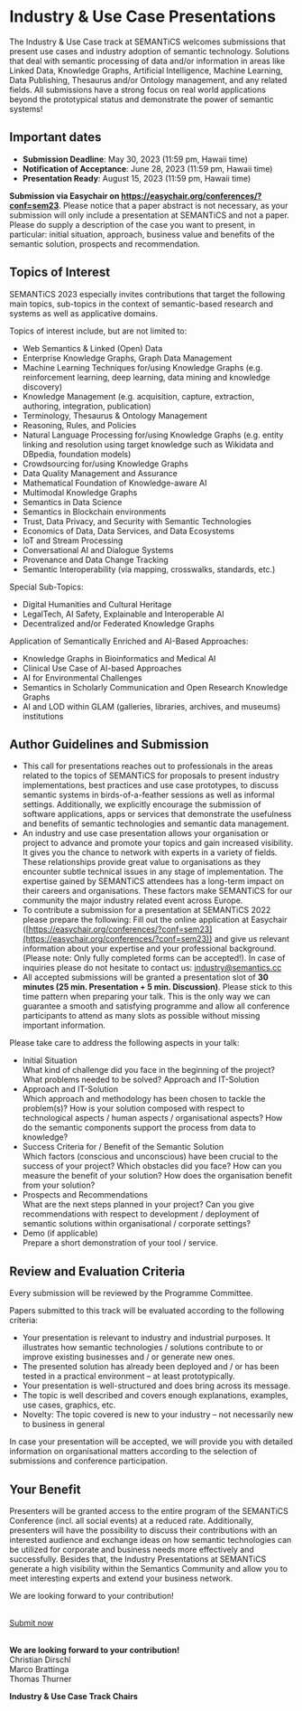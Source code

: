 # Industry & Use Case Presentations
The Industry & Use Case track at SEMANTiCS welcomes submissions that present use cases and industry adoption of semantic technology. Solutions that deal with semantic processing of data and/or information in areas like Linked Data, Knowledge Graphs, Artificial Intelligence, Machine Learning, Data Publishing, Thesaurus and/or Ontology management, and any related fields. All submissions have a strong focus on real world applications beyond the prototypical status and demonstrate the power of semantic systems!

## Important dates
* **Submission Deadline**: May 30, 2023 (11:59 pm, Hawaii time)
* **Notification of Acceptance**: June 28, 2023 (11:59 pm, Hawaii time)
* **Presentation Ready**: August 15, 2023 (11:59 pm, Hawaii time)  

**Submission via Easychair on https://easychair.org/conferences/?conf=sem23**. Please notice that a paper abstract is not necessary, as your submission will only include a presentation at SEMANTiCS and not a paper. Please do supply a description of the case you want to present, in particular: initial situation, approach, business value and benefits of the semantic solution, prospects and recommendation.

## Topics of Interest
SEMANTiCS 2023 especially invites contributions that target the following main topics, sub-topics in the context of semantic-based research and systems as well as applicative domains.  

Topics of interest include, but are not limited to:  
* Web Semantics & Linked (Open) Data
* Enterprise Knowledge Graphs, Graph Data Management
* Machine Learning Techniques for/using Knowledge Graphs (e.g. reinforcement learning, deep learning, data mining and knowledge discovery)
* Knowledge Management (e.g. acquisition, capture, extraction, authoring, integration, publication)
* Terminology, Thesaurus & Ontology Management
* Reasoning, Rules, and Policies
* Natural Language Processing for/using Knowledge Graphs (e.g. entity linking and resolution using target knowledge such as Wikidata and DBpedia, foundation models)
* Crowdsourcing for/using Knowledge Graphs
* Data Quality Management and Assurance
* Mathematical Foundation of Knowledge-aware AI
* Multimodal Knowledge Graphs
* Semantics in Data Science
* Semantics in Blockchain environments
* Trust, Data Privacy, and Security with Semantic Technologies
* Economics of Data, Data Services, and Data Ecosystems
* IoT and Stream Processing
* Conversational AI and Dialogue Systems
* Provenance and Data Change Tracking
* Semantic Interoperability (via mapping, crosswalks, standards, etc.)

Special Sub-Topics:
* Digital Humanities and Cultural Heritage
* LegalTech, AI Safety, Explainable and Interoperable AI
* Decentralized and/or Federated Knowledge Graphs

Application of Semantically Enriched and AI-Based Approaches:
* Knowledge Graphs in Bioinformatics and Medical AI
* Clinical Use Case of AI-based Approaches
* AI for Environmental Challenges  
* Semantics in Scholarly Communication and Open Research Knowledge Graphs
* AI and LOD within GLAM (galleries, libraries, archives, and museums) institutions

## Author Guidelines and Submission
* This call for presentations reaches out to professionals in the areas related to the topics of SEMANTiCS for proposals to present industry implementations, best practices and use case prototypes, to discuss semantic systems in birds-of-a-feather sessions as well as informal settings. Additionally, we explicitly encourage the submission of software applications, apps or services that demonstrate the usefulness and benefits of semantic technologies and semantic data management.  
* An industry and use case presentation allows your organisation or project to advance and promote your topics and gain increased visibility. It gives you the chance to network with experts in a variety of fields. These relationships provide great value to organisations as they encounter subtle technical issues in any stage of implementation. The expertise gained by SEMANTiCS attendees has a long-term impact on their careers and organisations. These factors make SEMANTiCS for our community the major industry related event across Europe.
* To contribute a submission for a presentation at SEMANTiCS 2022 please prepare the following: Fill out the online application at Easychair ([https://easychair.org/conferences/?conf=sem23](https://easychair.org/conferences/?conf=sem23)) and give us relevant information about your expertise and your professional background. (Please note: Only fully completed forms can be accepted!). In case of inquiries please do not hesitate to contact us: [industry@semantics.cc](mailto:industry@semantics.cc)  
* All accepted submissions will be granted a presentation slot of **30 minutes (25 min. Presentation + 5 min. Discussion)**. Please stick to this time pattern when preparing your talk. This is the only way we can guarantee a smooth and satisfying programme and allow all conference participants to attend as many slots as possible without missing important information.

Please take care to address the following aspects in your talk:
* Initial Situation  
What kind of challenge did you face in the beginning of the project? What problems  needed to be solved?
Approach and IT-Solution
* Approach and IT-Solution  
Which approach and methodology has been chosen to tackle the problem(s)? How is your solution composed with respect to technological aspects / human aspects / organisational aspects? How do the semantic components support the process from data to knowledge?
* Success Criteria for / Benefit of the Semantic Solution  
Which factors (conscious and unconscious) have been crucial to the success of your project? Which obstacles did you face? How can you measure the benefit of your solution? How does the organisation benefit from your solution?  
* Prospects and Recommendations  
What are the next steps planned in your project? Can you give recommendations with respect to development / deployment of semantic solutions within organisational / corporate settings?  
* Demo (if applicable)  
Prepare a short demonstration of your tool / service.

## Review and Evaluation Criteria
Every submission will be reviewed by the Programme Committee.  

Papers submitted to this track will be evaluated according to the following criteria:  
* Your presentation is relevant to industry and industrial purposes. It illustrates how semantic technologies / solutions contribute to or improve existing businesses and / or generate new ones.
* The presented solution has already been deployed and / or has been tested in a practical environment – at least prototypically.
* Your presentation is well-structured and does bring across its message.
* The topic is well described and covers enough explanations, examples, use cases, graphics, etc.
* Novelty: The topic covered is new to your industry – not necessarily new to business in general  

In case your presentation will be accepted, we will provide you with detailed information on organisational matters according to the selection of submissions and conference participation.

## Your Benefit
Presenters will be granted access to the entire program of the SEMANTiCS Conference (incl. all social events) at a reduced rate. Additionally, presenters will have the possibility to discuss their contributions with an interested audience and exchange ideas on how semantic technologies can be utilized for corporate and business needs more effectively and successfully. Besides that, the Industry Presentations at SEMANTiCS generate a high visibility within the Semantics Community and allow you to meet interesting experts and extend your business network.  

We are looking forward to your contribution!  

<br />
<a href="https://easychair.org/conferences/?conf=sem23" type="button" class="btn btn-primary">Submit now</a>
<br />
<br />


**We are looking forward to your contribution!**  
Christian Dirschl  
Marco Brattinga  
Thomas Thurner  

**Industry & Use Case Track Chairs**
